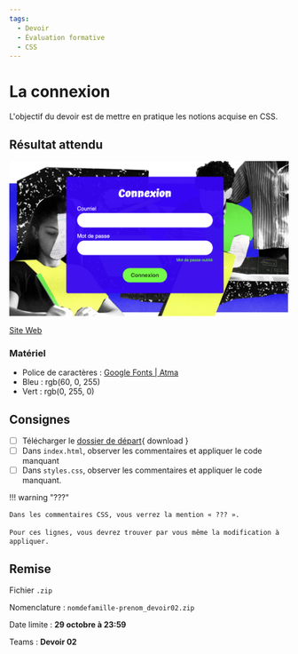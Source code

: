 ```yaml
---
tags: 
  - Devoir
  - Évaluation formative
  - CSS
---
```


# La connexion

L'objectif du devoir est de mettre en pratique les notions acquise en CSS.

## Résultat attendu

![](./form.png)

[Site Web](https://web1.tim-momo.com/la-connexion/)

### Matériel

* Police de caractères : [Google Fonts | Atma](https://fonts.google.com/specimen/Atma)
* Bleu : rgb(60, 0, 255)
* Vert : rgb(0, 255, 0)
 
## Consignes

- [ ] Télécharger le [dossier de départ](./connexion-depart.zip){ download }
- [ ] Dans `index.html`, observer les commentaires et appliquer le code manquant
- [ ] Dans `styles.css`, observer les commentaires et appliquer le code manquant.

!!! warning "???"

    Dans les commentaires CSS, vous verrez la mention « ??? ». 
    
    Pour ces lignes, vous devrez trouver par vous même la modification à appliquer.

## Remise

Fichier `.zip`

Nomenclature : `nomdefamille-prenom_devoir02.zip`

Date limite : **29 octobre à 23:59**

Teams : **Devoir 02**